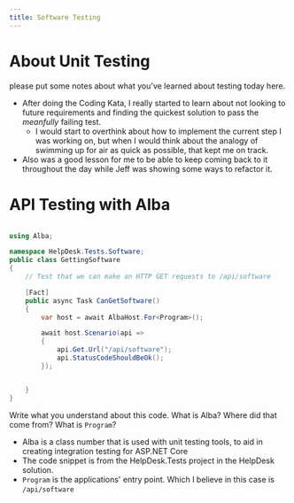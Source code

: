 ```yaml
---
title: Software Testing
---
```


# About Unit Testing

please put some notes about what you've learned about testing today here.

* After doing the Coding Kata, I really started to learn about not looking to future requirements and finding the quickest solution to pass the *meanfully* failing test. 
    * I would start to overthink about how to implement the current step I was working on, but when I would think about the analogy of swimming up for air as quick as possible,
    that kept me on track.
* Also was a good lesson for me to be able to keep coming back to it throughout the day while Jeff was showing some ways to refactor it. 

# API Testing with Alba

```csharp

using Alba;

namespace HelpDesk.Tests.Software;
public class GettingSoftware
{
    // Test that we can make an HTTP GET requests to /api/software

    [Fact]
    public async Task CanGetSoftware()
    {
        var host = await AlbaHost.For<Program>();

        await host.Scenario(api =>
        {
            api.Get.Url("/api/software");
            api.StatusCodeShouldBeOk();
        });


    }
}
```

Write what you understand about this code. What is Alba? Where did that come from? What is `Program`?

* Alba is a class number that is used with unit testing tools, to aid in creating integration testing for ASP.NET Core
* The code snippet is from the HelpDesk.Tests project in the HelpDesk solution. 
* `Program` is the applications' entry point. Which I believe in this case is `/api/software`